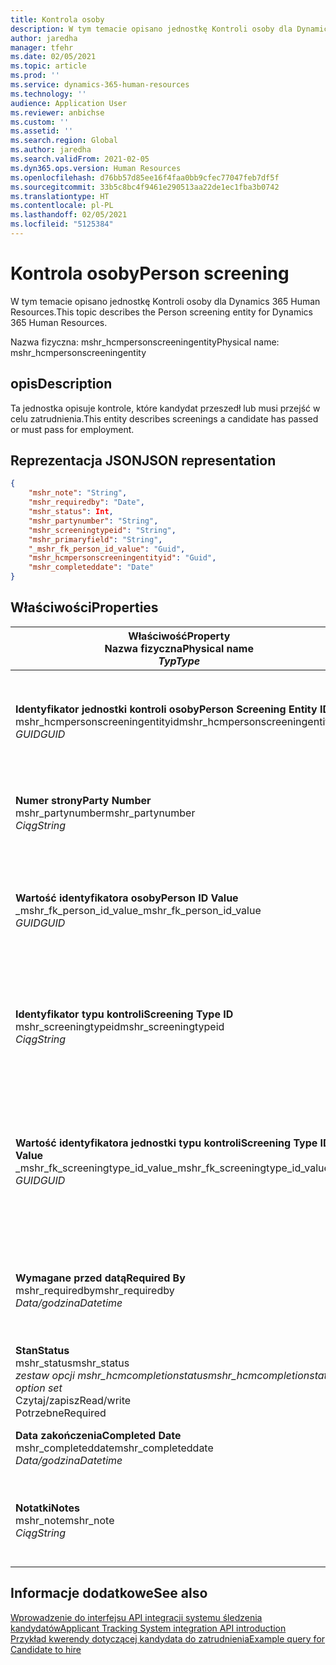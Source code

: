 ```yaml
---
title: Kontrola osoby
description: W tym temacie opisano jednostkę Kontroli osoby dla Dynamics 365 Human Resources.
author: jaredha
manager: tfehr
ms.date: 02/05/2021
ms.topic: article
ms.prod: ''
ms.service: dynamics-365-human-resources
ms.technology: ''
audience: Application User
ms.reviewer: anbichse
ms.custom: ''
ms.assetid: ''
ms.search.region: Global
ms.author: jaredha
ms.search.validFrom: 2021-02-05
ms.dyn365.ops.version: Human Resources
ms.openlocfilehash: d76bb57d85ee16f4faa0bb9cfec77047feb7df5f
ms.sourcegitcommit: 33b5c8bc4f9461e290513aa22de1ec1fba3b0742
ms.translationtype: HT
ms.contentlocale: pl-PL
ms.lasthandoff: 02/05/2021
ms.locfileid: "5125384"
---
```

# <a name="person-screening"></a><span data-ttu-id="abc14-103">Kontrola osoby</span><span class="sxs-lookup"><span data-stu-id="abc14-103">Person screening</span></span>

<span data-ttu-id="abc14-104">W tym temacie opisano jednostkę Kontroli osoby dla Dynamics 365 Human Resources.</span><span class="sxs-lookup"><span data-stu-id="abc14-104">This topic describes the Person screening entity for Dynamics 365 Human Resources.</span></span>

<span data-ttu-id="abc14-105">Nazwa fizyczna: mshr_hcmpersonscreeningentity</span><span class="sxs-lookup"><span data-stu-id="abc14-105">Physical name: mshr_hcmpersonscreeningentity</span></span>

## <a name="description"></a><span data-ttu-id="abc14-106">opis</span><span class="sxs-lookup"><span data-stu-id="abc14-106">Description</span></span>

<span data-ttu-id="abc14-107">Ta jednostka opisuje kontrole, które kandydat przeszedł lub musi przejść w celu zatrudnienia.</span><span class="sxs-lookup"><span data-stu-id="abc14-107">This entity describes screenings a candidate has passed or must pass for employment.</span></span>

## <a name="json-representation"></a><span data-ttu-id="abc14-108">Reprezentacja JSON</span><span class="sxs-lookup"><span data-stu-id="abc14-108">JSON representation</span></span>

```json
{
    "mshr_note": "String",
    "mshr_requiredby": "Date",
    "mshr_status": Int,
    "mshr_partynumber": "String",
    "mshr_screeningtypeid": "String",
    "mshr_primaryfield": "String",
    "_mshr_fk_person_id_value": "Guid",
    "mshr_hcmpersonscreeningentityid": "Guid",
    "mshr_completeddate": "Date"
}
```

## <a name="properties"></a><span data-ttu-id="abc14-109">Właściwości</span><span class="sxs-lookup"><span data-stu-id="abc14-109">Properties</span></span>

| <span data-ttu-id="abc14-110">Właściwość</span><span class="sxs-lookup"><span data-stu-id="abc14-110">Property</span></span><br><span data-ttu-id="abc14-111">**Nazwa fizyczna**</span><span class="sxs-lookup"><span data-stu-id="abc14-111">**Physical name**</span></span><br><span data-ttu-id="abc14-112">**_Typ_**</span><span class="sxs-lookup"><span data-stu-id="abc14-112">**_Type_**</span></span> | <span data-ttu-id="abc14-113">Użycie</span><span class="sxs-lookup"><span data-stu-id="abc14-113">Use</span></span> | <span data-ttu-id="abc14-114">opis</span><span class="sxs-lookup"><span data-stu-id="abc14-114">Description</span></span> |
| --- | --- | --- |
| <span data-ttu-id="abc14-115">**Identyfikator jednostki kontroli osoby**</span><span class="sxs-lookup"><span data-stu-id="abc14-115">**Person Screening Entity ID**</span></span><br><span data-ttu-id="abc14-116">mshr_hcmpersonscreeningentityid</span><span class="sxs-lookup"><span data-stu-id="abc14-116">mshr_hcmpersonscreeningentityid</span></span><br><span data-ttu-id="abc14-117">*GUID*</span><span class="sxs-lookup"><span data-stu-id="abc14-117">*GUID*</span></span> | <span data-ttu-id="abc14-118">Tylko do odczytu</span><span class="sxs-lookup"><span data-stu-id="abc14-118">Read-only</span></span><br><span data-ttu-id="abc14-119">Potrzebne</span><span class="sxs-lookup"><span data-stu-id="abc14-119">Required</span></span><br><span data-ttu-id="abc14-120">Wygenerowany przez system</span><span class="sxs-lookup"><span data-stu-id="abc14-120">System-generated</span></span> | <span data-ttu-id="abc14-121">Unikalny identyfikator podstawowy dla rekordu kontroli osoby.</span><span class="sxs-lookup"><span data-stu-id="abc14-121">Unique primary identifier for the person screening record.</span></span> |
| <span data-ttu-id="abc14-122">**Numer strony**</span><span class="sxs-lookup"><span data-stu-id="abc14-122">**Party Number**</span></span><br><span data-ttu-id="abc14-123">mshr_partynumber</span><span class="sxs-lookup"><span data-stu-id="abc14-123">mshr_partynumber</span></span><br><span data-ttu-id="abc14-124">*Ciąg*</span><span class="sxs-lookup"><span data-stu-id="abc14-124">*String*</span></span> | <span data-ttu-id="abc14-125">Czytaj/zapisz</span><span class="sxs-lookup"><span data-stu-id="abc14-125">Read/write</span></span><br><span data-ttu-id="abc14-126">Potrzebne</span><span class="sxs-lookup"><span data-stu-id="abc14-126">Required</span></span> | <span data-ttu-id="abc14-127">Numer strony (osoby) skojarzony z kandydatem.</span><span class="sxs-lookup"><span data-stu-id="abc14-127">The party (person) number associated with the candidate.</span></span> |
| <span data-ttu-id="abc14-128">**Wartość identyfikatora osoby**</span><span class="sxs-lookup"><span data-stu-id="abc14-128">**Person ID Value**</span></span><br><span data-ttu-id="abc14-129">_mshr_fk_person_id_value</span><span class="sxs-lookup"><span data-stu-id="abc14-129">_mshr_fk_person_id_value</span></span><br><span data-ttu-id="abc14-130">*GUID*</span><span class="sxs-lookup"><span data-stu-id="abc14-130">*GUID*</span></span> | <span data-ttu-id="abc14-131">Tylko do odczytu</span><span class="sxs-lookup"><span data-stu-id="abc14-131">Read-only</span></span><br><span data-ttu-id="abc14-132">Potrzebne</span><span class="sxs-lookup"><span data-stu-id="abc14-132">Required</span></span><br><span data-ttu-id="abc14-133">Klucz obcy: mshr_dirpersonentityid jednostki mshr_dirpersonentity</span><span class="sxs-lookup"><span data-stu-id="abc14-133">Foreign key: mshr_dirpersonentityid of mshr_dirpersonentity</span></span> | <span data-ttu-id="abc14-134">Wygenerowany przez system identyfikator rekordu jednostki strony (osoby).</span><span class="sxs-lookup"><span data-stu-id="abc14-134">The system-generated identifier of the party (person) entity record.</span></span> |
| <span data-ttu-id="abc14-135">**Identyfikator typu kontroli**</span><span class="sxs-lookup"><span data-stu-id="abc14-135">**Screening Type ID**</span></span><br><span data-ttu-id="abc14-136">mshr_screeningtypeid</span><span class="sxs-lookup"><span data-stu-id="abc14-136">mshr_screeningtypeid</span></span><br><span data-ttu-id="abc14-137">*Ciąg*</span><span class="sxs-lookup"><span data-stu-id="abc14-137">*String*</span></span> | <span data-ttu-id="abc14-138">Czytaj/zapisz</span><span class="sxs-lookup"><span data-stu-id="abc14-138">Read/write</span></span><br><span data-ttu-id="abc14-139">Potrzebne</span><span class="sxs-lookup"><span data-stu-id="abc14-139">Required</span></span><br><span data-ttu-id="abc14-140">Klucz obcy: ScreeningType</span><span class="sxs-lookup"><span data-stu-id="abc14-140">Foreign key: ScreeningType</span></span> | <span data-ttu-id="abc14-141">Identyfikator typu kontroli zdefiniowanego w części Human Resources.</span><span class="sxs-lookup"><span data-stu-id="abc14-141">The identifier of the screening type defined in Human Resources.</span></span> |
| <span data-ttu-id="abc14-142">**Wartość identyfikatora jednostki typu kontroli**</span><span class="sxs-lookup"><span data-stu-id="abc14-142">**Screening Type ID Value**</span></span><br><span data-ttu-id="abc14-143">_mshr_fk_screeningtype_id_value</span><span class="sxs-lookup"><span data-stu-id="abc14-143">_mshr_fk_screeningtype_id_value</span></span><br><span data-ttu-id="abc14-144">*GUID*</span><span class="sxs-lookup"><span data-stu-id="abc14-144">*GUID*</span></span> | <span data-ttu-id="abc14-145">Tylko do odczytu</span><span class="sxs-lookup"><span data-stu-id="abc14-145">Read-only</span></span><br><span data-ttu-id="abc14-146">Potrzebne</span><span class="sxs-lookup"><span data-stu-id="abc14-146">Required</span></span><br><span data-ttu-id="abc14-147">Klucz obcy: mshr_hcmscreeningtypeentityid jednostki mshr_hcmscreeningtypeentity</span><span class="sxs-lookup"><span data-stu-id="abc14-147">Foreign key: mshr_hcmscreeningtypeentityid of mshr_hcmscreeningtypeentity</span></span> | <span data-ttu-id="abc14-148">Wygenerowany przez system identyfikator rekordu typu kontroli w skojarzonej jednostce.</span><span class="sxs-lookup"><span data-stu-id="abc14-148">System-generated identifier for the screening type record in the associated entity.</span></span> |
| <span data-ttu-id="abc14-149">**Wymagane przed datą**</span><span class="sxs-lookup"><span data-stu-id="abc14-149">**Required By**</span></span><br><span data-ttu-id="abc14-150">mshr_requiredby</span><span class="sxs-lookup"><span data-stu-id="abc14-150">mshr_requiredby</span></span><br><span data-ttu-id="abc14-151">*Data/godzina*</span><span class="sxs-lookup"><span data-stu-id="abc14-151">*Datetime*</span></span> | <span data-ttu-id="abc14-152">Czytaj/zapisz</span><span class="sxs-lookup"><span data-stu-id="abc14-152">Read/write</span></span><br><span data-ttu-id="abc14-153">Opcjonalny</span><span class="sxs-lookup"><span data-stu-id="abc14-153">Optional</span></span> | <span data-ttu-id="abc14-154">Data, do której kontrola musi zostać zakończona.</span><span class="sxs-lookup"><span data-stu-id="abc14-154">The date by which the screening is required to be completed.</span></span> |
| <span data-ttu-id="abc14-155">**Stan**</span><span class="sxs-lookup"><span data-stu-id="abc14-155">**Status**</span></span><br><span data-ttu-id="abc14-156">mshr_status</span><span class="sxs-lookup"><span data-stu-id="abc14-156">mshr_status</span></span><br><span data-ttu-id="abc14-157">*zestaw opcji mshr_hcmcompletionstatus*</span><span class="sxs-lookup"><span data-stu-id="abc14-157">*mshr_hcmcompletionstatus option set*</span></span><br><span data-ttu-id="abc14-158">Czytaj/zapisz</span><span class="sxs-lookup"><span data-stu-id="abc14-158">Read/write</span></span><br><span data-ttu-id="abc14-159">Potrzebne</span><span class="sxs-lookup"><span data-stu-id="abc14-159">Required</span></span> | <span data-ttu-id="abc14-160">Dostarcza stan kandydata do kontroli.</span><span class="sxs-lookup"><span data-stu-id="abc14-160">Provides the candidate’s status for the screening.</span></span> |
| <span data-ttu-id="abc14-161">**Data zakończenia**</span><span class="sxs-lookup"><span data-stu-id="abc14-161">**Completed Date**</span></span><br><span data-ttu-id="abc14-162">mshr_completeddate</span><span class="sxs-lookup"><span data-stu-id="abc14-162">mshr_completeddate</span></span><br><span data-ttu-id="abc14-163">*Data/godzina*</span><span class="sxs-lookup"><span data-stu-id="abc14-163">*Datetime*</span></span> | <span data-ttu-id="abc14-164">Czytaj/zapisz</span><span class="sxs-lookup"><span data-stu-id="abc14-164">Read/write</span></span><br><span data-ttu-id="abc14-165">Opcjonalny</span><span class="sxs-lookup"><span data-stu-id="abc14-165">Optional</span></span> | <span data-ttu-id="abc14-166">Data zakończenia kontroli.</span><span class="sxs-lookup"><span data-stu-id="abc14-166">The date the screening was completed.</span></span> |
| <span data-ttu-id="abc14-167">**Notatki**</span><span class="sxs-lookup"><span data-stu-id="abc14-167">**Notes**</span></span><br><span data-ttu-id="abc14-168">mshr_note</span><span class="sxs-lookup"><span data-stu-id="abc14-168">mshr_note</span></span><br><span data-ttu-id="abc14-169">*Ciąg*</span><span class="sxs-lookup"><span data-stu-id="abc14-169">*String*</span></span> | <span data-ttu-id="abc14-170">Czytaj/zapisz</span><span class="sxs-lookup"><span data-stu-id="abc14-170">Read/write</span></span><br><span data-ttu-id="abc14-171">Opcjonalny</span><span class="sxs-lookup"><span data-stu-id="abc14-171">Optional</span></span> | <span data-ttu-id="abc14-172">Notatki do użytku przez menedżerów zatrudniających i rekruterów.</span><span class="sxs-lookup"><span data-stu-id="abc14-172">Notes for use by hiring managers and recruiters.</span></span> |

## <a name="see-also"></a><span data-ttu-id="abc14-173">Informacje dodatkowe</span><span class="sxs-lookup"><span data-stu-id="abc14-173">See also</span></span>

[<span data-ttu-id="abc14-174">Wprowadzenie do interfejsu API integracji systemu śledzenia kandydatów</span><span class="sxs-lookup"><span data-stu-id="abc14-174">Applicant Tracking System integration API introduction</span></span>](hr-admin-integration-ats-api-introduction.md)<br>
[<span data-ttu-id="abc14-175">Przykład kwerendy dotyczącej kandydata do zatrudnienia</span><span class="sxs-lookup"><span data-stu-id="abc14-175">Example query for Candidate to hire</span></span>](hr-admin-integration-ats-api-candidate-to-hire-example-query.md)

